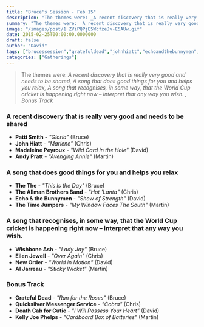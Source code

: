 ```yaml
---
title: "Bruce's Session - Feb 15"
description: "The themes were: _A recent discovery that is really very good and needs to be shared, A song that does good things for you and helps you relax, A song that recognises, in some way, that the World Cup cricket is happening right now – interpret that any way you wish. , Bonus Track_"
summary: "The themes were: _A recent discovery that is really very good and needs to be shared, A song that does good things for you and helps you relax, A song that recognises, in some way, that the World Cup cricket is happening right now – interpret that any way you wish. , Bonus Track_"
image: "/images/post/1 ZViPQPjE5WcfzeJv-E5AUw.gif"
date: 2015-02-25T00:00:00.0000000
draft: false
author: "David"
tags: ["brucessession","gratefuldead","johnhiatt","echoandthebunnymen","theallmanbrothersband","thetimejumpers","kellyjoephelps","pattismith","eilenjewell","thethe","neworder","deathcabforcutie","aljarreau","madeleinepeyroux","wishboneash","quicksilvermessengerservice","andypratt"]
categories: ["Gatherings"]
---
```

> The themes were: _A recent discovery that is really very good and needs to be shared, A song that does good things for you and helps you relax, A song that recognises, in some way, that the World Cup cricket is happening right now – interpret that any way you wish. , Bonus Track_
### A recent discovery that is really very good and needs to be shared
- **Patti Smith** - _"Gloria"_ (Bruce)
- **John Hiatt** - _"Marlene"_ (Chris)
- **Madeleine Peyroux** - _"Wild Card in the Hole"_ (David)
- **Andy Pratt** - _"Avenging Annie"_ (Martin)
### A song that does good things for you and helps you relax
- **The The** - _"This Is the Day"_ (Bruce)
- **The Allman Brothers Band** - _"Hot 'Lanta"_ (Chris)
- **Echo & the Bunnymen** - _"Show of Strength"_ (David)
- **The Time Jumpers** - _"My Window Faces The South"_ (Martin)
### A song that recognises, in some way, that the World Cup cricket is happening right now – interpret that any way you wish. 
- **Wishbone Ash** - _"Lady Jay"_ (Bruce)
- **Eilen Jewell** - _"Over Again"_ (Chris)
- **New Order** - _"World in Motion"_ (David)
- **Al Jarreau** - _"Sticky Wicket"_ (Martin)
### Bonus Track
- **Grateful Dead** - _"Run for the Roses"_ (Bruce)
- **Quicksilver Messenger Service** - _"Cobra"_ (Chris)
- **Death Cab for Cutie** - _"I Will Possess Your Heart"_ (David)
- **Kelly Joe Phelps** - _"Cardboard Box of Batteries"_ (Martin)
